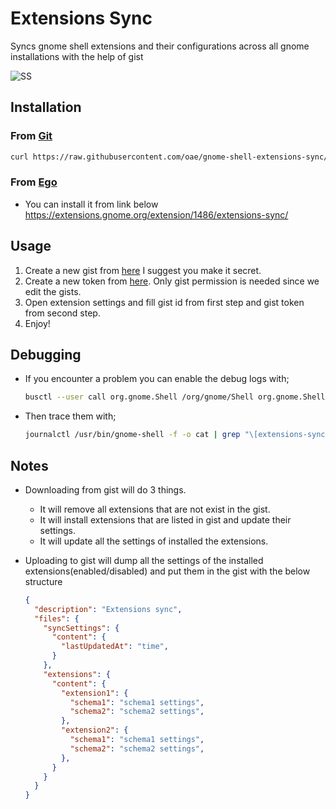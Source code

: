 # Extensions Sync

Syncs gnome shell extensions and their configurations across all gnome installations with the help of gist

![SS](https://i.imgur.com/2vJ89Zo.jpg)

## Installation

### From [Git](https://github.com/oae/gnome-shell-extensions-sync)

```bash
curl https://raw.githubusercontent.com/oae/gnome-shell-extensions-sync/master/installer.sh | bash
```

### From [Ego](extensions.gnome.org)

* You can install it from link below
https://extensions.gnome.org/extension/1486/extensions-sync/

## Usage

1. Create a new gist from [here](https://gist.github.com/) I suggest you make it secret.
2. Create a new token from [here](https://github.com/settings/tokens/new). Only gist permission is needed since we edit the gists.
3. Open extension settings and fill gist id from first step and gist token from second step.
4. Enjoy!

## Debugging

* If you encounter a problem you can enable the debug logs with;

  ```sh
  busctl --user call org.gnome.Shell /org/gnome/Shell org.gnome.Shell Eval s 'window.extensionsSync.debug = true;'
  ```

* Then trace them with;

  ```sh
  journalctl /usr/bin/gnome-shell -f -o cat | grep "\[extensions-sync\]"
  ```

## Notes

* Downloading from gist will do 3 things.
  * It will remove all extensions that are not exist in the gist.
  * It will install extensions that are listed in gist and update their settings.
  * It will update all the settings of installed the extensions.
  
* Uploading to gist will dump all the settings of the installed extensions(enabled/disabled) and put them in the gist with the below structure

  ```json
  {
    "description": "Extensions sync",
    "files": {
      "syncSettings": {
        "content": {
          "lastUpdatedAt": "time",
        }
      },
      "extensions": {
        "content": {
          "extension1": {
            "schema1": "schema1 settings",
            "schema2": "schema2 settings",
          },
          "extension2": {
            "schema1": "schema1 settings",
            "schema2": "schema2 settings",
          },
        }
      }
    }
  }
  ```
